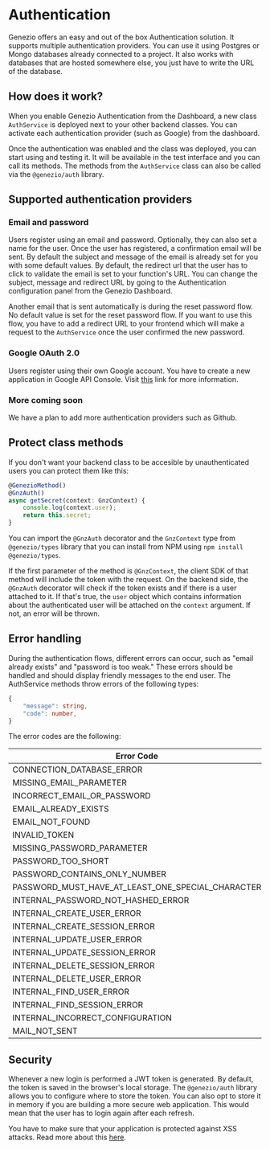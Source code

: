 # Authentication

Genezio offers an easy and out of the box Authentication solution. It supports multiple authentication providers. You can use it using Postgres or Mongo databases already connected to a project. It also works with databases that are hosted somewhere else, you just have to write the URL of the database.  

## How does it work?

When you enable Genezio Authentication from the Dashboard, a new class `AuthService` is deployed next to your other backend classes. You can activate each authentication provider (such as Google) from the dashboard. 

Once the authentication was enabled and the class was deployed, you can start using and testing it. It will be available in the test interface and you can call its methods. The methods from the `AuthService` class can also be called via the `@genezio/auth` library. 

## Supported authentication providers

### Email and password

Users register using an email and password. Optionally, they can also set a name for the user. Once the user has registered, a confirmation email will be sent. By default the subject and message of the email is already set for you with some default values. By default, the redirect url that the user has to click to validate the email is set to your function's URL. You can change the subject, message and redirect URL by going to the Authentication configuration panel from the Genezio Dashboard.

Another email that is sent automatically is during the reset password flow. No default value is set for the reset password flow. If you want to use this flow, you have to add a redirect URL to your frontend which will make a request to the `AuthService` once the user confirmed the new password.

### Google OAuth 2.0 

Users register using their own Google account. You have to create a new application in Google API Console. Visit [this](https://support.google.com/googleapi/answer/6158849) link for more information.

### More coming soon

We have a plan to add more authentication providers such as Github.

## Protect class methods

If you don't want your backend class to be accesible by unauthenticated users you can protect them like this:

```typescript 
@GenezioMethod()
@GnzAuth()
async getSecret(context: GnzContext) {
    console.log(context.user);
    return this.secret;
}
```

You can import the `@GnzAuth` decorator and the `GnzContext` type from `@genezio/types` library that you can install from NPM using `npm install @genezio/types`.

If the first parameter of the method is `@GnzContext`, the client SDK of that method will include the token with the request. On the backend side, the `@GnzAuth` decorator will check if the token exists and if there is a user attached to it. If that's true, the `user` object which contains information about the authenticated user will be attached on the `context` argument. If not, an error will be thrown.

## Error handling

During the authentication flows, different errors can occur, such as "email already exists" and "password is too weak." These errors should be handled and should display friendly messages to the end user. The AuthService methods throw errors of the following types:

```typescript
{
    "message": string,
    "code": number,
}
```

The error codes are the following:

| Error Code                                        | Code |
|---------------------------------------------------|------|
| CONNECTION_DATABASE_ERROR                         | 0    |
| MISSING_EMAIL_PARAMETER                           | 1    |
| INCORRECT_EMAIL_OR_PASSWORD                       | 2    |
| EMAIL_ALREADY_EXISTS                              | 3    |
| EMAIL_NOT_FOUND                                   | 4    |
| INVALID_TOKEN                                     | 5    |
| MISSING_PASSWORD_PARAMETER                        | 6    |
| PASSWORD_TOO_SHORT                                | 7    |
| PASSWORD_CONTAINS_ONLY_NUMBER                     | 8    |
| PASSWORD_MUST_HAVE_AT_LEAST_ONE_SPECIAL_CHARACTER | 9    |
| INTERNAL_PASSWORD_NOT_HASHED_ERROR                | 10   |
| INTERNAL_CREATE_USER_ERROR                        | 11   |
| INTERNAL_CREATE_SESSION_ERROR                     | 12   |
| INTERNAL_UPDATE_USER_ERROR                        | 13   |
| INTERNAL_UPDATE_SESSION_ERROR                     | 14   |
| INTERNAL_DELETE_SESSION_ERROR                     | 15   |
| INTERNAL_DELETE_USER_ERROR                        | 16   |
| INTERNAL_FIND_USER_ERROR                          | 17   |
| INTERNAL_FIND_SESSION_ERROR                       | 18   |
| INTERNAL_INCORRECT_CONFIGURATION                  | 19   |
| MAIL_NOT_SENT                                     | 20   |

## Security

Whenever a new login is performed a JWT token is generated. By default, the token is saved in the browser's local storage. The `@genezio/auth` library allows you to configure where to store the token. You can also opt to store it in memory if you are building a more secure web application. This would mean that the user has to login again after each refresh.

You have to make sure that your application is protected against XSS attacks. Read more about this [here](https://owasp.org/www-community/attacks/xss/).

